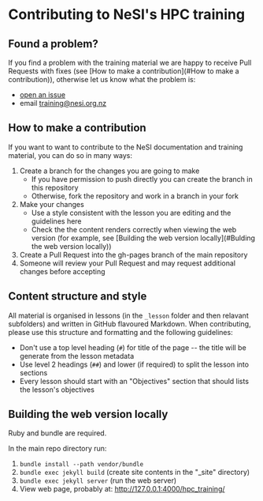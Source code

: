 # Contributing to NeSI's HPC training

## Found a problem?

If you find a problem with the training material we are happy to receive Pull Requests with fixes
(see [How to make a contribution](#How to make a contribution)), otherwise let us know what the problem is:

* [open an issue](https://github.com/nesi/hpc_training/issues)
* email [training@nesi.org.nz](mailto:training@nesi.org.nz)

## How to make a contribution

If you want to want to contribute to the NeSI documentation and training material, you can do so in many ways:

1. Create a branch for the changes you are going to make
   * If you have permission to push directly you can create the branch in this repository
   * Otherwise, fork the repository and work in a branch in your fork
2. Make your changes
   * Use a style consistent with the lesson you are editing and the guidelines here
   * Check the the content renders correctly when viewing the web version (for example, 
     see [Building the web version locally](#Bulding the web version locally))
3. Create a Pull Request into the gh-pages branch of the main repository
4. Someone will review your Pull Request and may request additional changes before accepting

## Content structure and style

All material is organised in lessons (in the `_lesson` folder and then relavant subfolders) and
written in GitHub flavoured Markdown. When contributing, please use this structure and formatting
and the following guidelines:

* Don't use a top level heading (`#`) for title of the page -- the title will be generate from the
  lesson metadata
* Use level 2 headings (`##`) and lower (if required) to split the lesson into sections
* Every lesson should start with an "Objectives" section that should lists the lesson's objectives

## Building the web version locally

Ruby and bundle are required.

In the main repo directory run:

1. `bundle install --path vendor/bundle`
2. `bundle exec jekyll build` (create site contents in the "_site" directory)
3. `bundle exec jekyll server` (run the web server)
4. View web page, probably at: http://127.0.0.1:4000/hpc_training/

